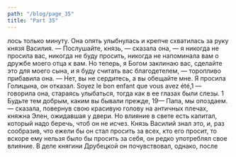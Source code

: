 ```yaml
---
path: "/blog/page_35"
title: "Part 35"
---
```


лось только минуту. Она опять улыбнулась и крепче схватилась за руку князя Василия.
— Послушайте, князь, — сказала она, — я никогда не просила вас, никогда не буду просить, никогда не напоминала вам о дружбе моего отца к вам. Но теперь, я Богом заклинаю вас, сделайте это для моего сына, и я буду считать вас благодетелем, — торопливо прибавила она. — Нет, вы не сердитесь, а вы обещайте мне. Я просила Голицына, он отказал. Soyez le bon enfant que vous avez été,1 — говорила она, стараясь улыбаться, тогда как в ее глазах были слезы.
1 Будьте тем добрым, каким вы бывали прежде,
19— Папа, мы опоздаем. — сказала, повернув свою красивую голову на античных плечах, княжна Элен, ожидавшая у двери.
Но влияние в свете есть капитал, который надо беречь, чтоб он не исчез. Князь Василий знал это, и, раз сообразив, что ежели бы он стал просить за всех, кто его просит, то вскоре ему нельзя было бы просить за себя, он редко употреблял свое влияние. В деле княгини Друбецкой он почувствовал, однако, после 
